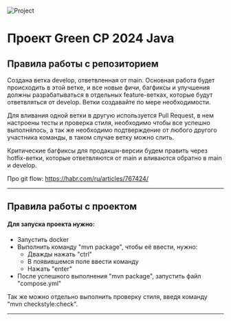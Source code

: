 ![Project](https://github.com/Alexandr-Kokorin/CaseLabProject/actions/workflows/project.yml/badge.svg)

# Проект Green СР 2024 Java


## Правила работы с репозиторием


Cоздана ветка develop, ответвленная от main. Основная работа будет происходить в этой ветке, и все новые фичи, багфиксы и улучшения должны разрабатываться в отдельных feature-ветках, которые будут ответвляться от develop. Ветки создавайте по мере необходимости.

Для вливания одной ветки в другую используется Pull Request, в нем настроены тесты и проверка стиля, необходимо чтобы все успешно выполнялось, а так же необходимо подтверждение от любого другого участника команды, в таком случае ветку можно слить.

Критические багфиксы для продакшн-версии будем править через hotfix-ветки, которые ответвляются от main и вливаются обратно в main и develop.

Про git flow: https://habr.com/ru/articles/767424/

---

## Правила работы с проектом


#### Для запуска проекта нужно:

* Запустить docker
* Выполнить команду "mvn package", чтобы её ввести, нужно:
  * Дважды нажать "ctrl"
  * В появившемся поле ввести команду
  * Нажать "enter"
* После успешного выполнения "mvn package", запустить файл "compose.yml"

Так же можно отдельно выполнить проверку стиля, введя команду "mvn checkstyle:check".

---
